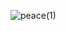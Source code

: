 ![peace(1)](https://github.com/mxdxt09/Landing-Pages/assets/83859258/a8284571-3de4-43f6-96d5-e46e06dd38fc)
